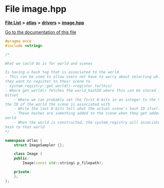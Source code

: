 

# File image.hpp

[**File List**](files.md) **>** [**atlas**](dir_1e6ffef027cfcf7ded3287660b505c9f.md) **>** [**drivers**](dir_1605561db8076fbb4262fa758aa3edc0.md) **>** [**image.hpp**](image_8hpp.md)

[Go to the documentation of this file](image_8hpp.md)


```C++
#pragma once
#include <string>

/*

What we could do is for world and scenes

Is having a hash tag that is associated to the world.
- This can be used to allow users not have to worry about selecting which world
they want to register_to their scene to
- system_registry::get_world()->register_to(this)
- Where get_world() fetches the world_hashID where this can be stored in a
bitset
    - Where we can probably set the first 8-bits in an integer to the hash is
the ID of the world the scene is associated with
    - While the last 8-bits tell what the actual scene's hash ID itself
    - These hashes are something added to the scene when they get added to the
world
    - When the world is constructed, the system_registry will associate a unique
hash to that world
*/

namespace atlas {
    struct ImageSampler {};

    class Image {
    public:
        Image(const std::string& p_filepath);

    private:
    };
};
```


